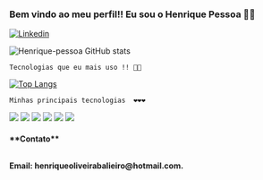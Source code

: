 ### Bem vindo ao meu perfil!! Eu sou o Henrique Pessoa 👋👋

[![Linkedin](https://img.shields.io/badge/LinkedIn-0077B5?style=for-the-badge&logo=linkedin&logoColor=white)](https://www.linkedin.com/in/henrique-oliveira-balieiro-0342a0215/)

![Henrique-pessoa GitHub stats](https://github-readme-stats.vercel.app/api?username=Henrique-Pessoa&show_icons=true&theme=tokyonight)

    Tecnologias que eu mais uso !! 📅📅

[![Top Langs](https://github-readme-stats.vercel.app/api/top-langs/?username=Henrique-Pessoa&layout=compact)](https://github.com/anuraghazra/github-readme-stats)

    Minhas principais tecnologias  ❤️❤️❤️

<div>
    <img src="https://img.shields.io/badge/React-20232A?style=for-the-badge&logo=react&logoColor=61DAFB">
    <img src="https://img.shields.io/badge/HTML5-E34F26?style=for-the-badge&logo=html5&logoColor=white">
    <img src="https://img.shields.io/badge/CSS3-1572B6?style=for-the-badge&logo=css3&logoColor=white">
    <img src="https://img.shields.io/badge/Node.js-43853D?style=for-the-badge&logo=node.js&logoColor=white">
     <img src="https://img.shields.io/badge/JavaScript-F7DF1E?style=for-the-badge&logo=javascript&logoColor=black">
     <img src="https://img.shields.io/badge/TypeScript-007ACC?style=for-the-badge&logo=typescript&logoColor=white">

<h4>**Contato**<p><br>Email:
henriqueoliveirabalieiro@hotmail.com.</p</h4>
</div>

